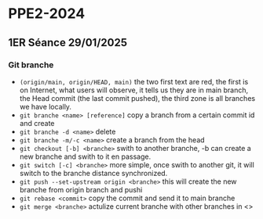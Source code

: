 # PPE2-2024
## 1ER Séance 29/01/2025
### Git branche
- `(origin/main, origin/HEAD, main)` the two first text are red, the first is on Internet, what users will observe, it tells us they are in main branch, the Head commit (the last commit pushed), the third zone is all branches we have locally. 
- `git branche <name> [reference]` copy a branch from a certain commit id and create
- `git branche -d <name>`  delete
- `git branche -m/-c <name>` create a branch from the head
- `git checkout [-b] <branche>` swith to another branche, -b can create a new branche and swith to it en passage.
- `git switch [-c] <branche>` more simple, once swith to another git, it will switch to the branche distance synchronized.
- `git push --set-upstream origin <branche>` this will create the new branche from origin branch and pushi
- `git rebase <commit>` copy the commit and send it to main branche
- `git merge <branche>` actulize current branche with other branches in <>
